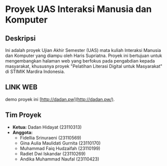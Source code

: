 # Proyek UAS Interaksi Manusia dan Komputer

## Deskripsi
Ini adalah proyek Ujian Akhir Semester (UAS) mata kuliah Interaksi Manusia dan Komputer yang diampu oleh Haris Supriatna. Proyek ini bertujuan untuk mengembangkan halaman web yang berfokus pada pengabdian kepada masyarakat, khususnya proyek "Pelatihan Literasi Digital untuk Masyarakat" di STIMIK Mardira Indonesia.

## LINK WEB
demo proyek ini [http://dadan.pw](http://dadan.pw/).

## Tim Proyek
- **Ketua:** Dadan Hidayat (23110313)
- **Anggota:**
  - Fidellia Srinuraeni (23110569)
  - Gina Aulia Maulidati Gurnita (23110170)
  - Muhammad Faiq Hudzaifah (23110199)
  - Radiet Dwi Iskandar (23110269)
  - Andika Muhammad Naufal (23110423)
